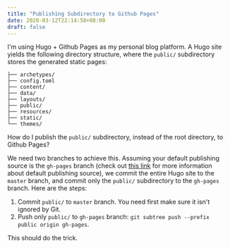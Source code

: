 ```yaml
---
title: "Publishing Subdirectory to Github Pages"
date: 2020-03-12T22:14:58+08:00
draft: false
---
```


I'm using Hugo + Github Pages as my personal blog platform. A Hugo site yields the following directory structure, where the `public/` subdirectory stores the generated static pages:

```
├── archetypes/
├── config.toml
├── content/
├── data/
├── layouts/
├── public/
├── resources/
├── static/
└── themes/
```

How do I publish the `public/` subdirectory, instead of the root directory, to Github Pages?

<!--more-->

We need two branches to achieve this. Assuming your default publishing source is the `gh-pages` branch (check out [this link](https://help.github.com/en/github/working-with-github-pages/about-github-pages#publishing-sources-for-github-pages-sites) for more information about default publishing source), we commit the entire Hugo site to the `master` branch, and commit only the `public/` subdirectory to the `gh-pages` branch. Here are the steps:

1. Commit `public/` to `master` branch. You need first make sure it isn't ignored by Git.
2. Push only `public/` to `gh-pages` branch: `git subtree push --prefix public origin gh-pages`.

This should do the trick.
